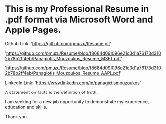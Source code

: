 # This is my Professional Resume in .pdf format via Microsoft Word and Apple Pages.

Github Link: 'https://github.com/pmuzu/Resume.git'

'https://github.com/pmuzu/Resume/blob/f8684d091096e21c3d1a76173d3102b78b2ff4eb/Panagiotis_Mouzoukos_Resume_MSFT.pdf'

'https://github.com/pmuzu/Resume/blob/f8684d091096e21c3d1a76173d3102b78b2ff4eb/Panagiotis_Mouzoukos_Resume_AAPL.pdf'

LinkedIn Link: 'https://www.linkedin.com/in/panagiotismouzoukos'

A statement on facts is the definition of truth.

I am seeking for a new job opportunity to demonstrate my experience, education and skills.

Thank you.
